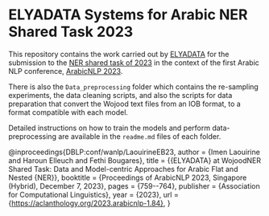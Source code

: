 # ELYADATA Systems for Arabic NER Shared Task 2023

This repository contains the work carried out by [ELYADATA](https://www.elyadata.com/) for the submission to the [NER shared task of 2023](https://dlnlp.ai/st/wojood/) 
in the context of the first Arabic NLP conference, [ArabicNLP 2023](https://arabicnlp2023.sigarab.org/home).

There is also the `Data_preprocessing` folder which contains the re-sampling experiments, the data cleaning scripts,
and also the scripts for data preparation that convert the Wojood text files from an IOB format, to a format compatible 
with each model.

Detailed instructions on how to train the models and perform data-preprocessing are available in the `readme.md` files 
of each folder.


@inproceedings{DBLP:conf/wanlp/LaouirineEB23,
  author       = {Imen Laouirine and Haroun Elleuch and Fethi Bougares},
  title        = {{ELYADATA} at WojoodNER Shared Task: Data and Model-centric Approaches for Arabic Flat and Nested {NER}},
  booktitle    = {Proceedings of ArabicNLP 2023, Singapore (Hybrid), December 7, 2023},
  pages        = {759--764},
  publisher    = {Association for Computational Linguistics},
  year         = {2023},
  url          = {https://aclanthology.org/2023.arabicnlp-1.84},
}
